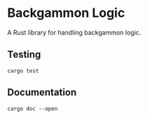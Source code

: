 Backgammon Logic
================

A Rust library for handling backgammon logic.

## Testing
```shell
cargo test
```

## Documentation
```shell
cargo doc --open
